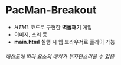 # PacMan-Breakout
- *HTML* 코드로 구현한 **벽돌깨기** 게임
- 이미지, 소리 등 
- **main.html** 실행 시 웹 브라우저로 플레이 가능
###### 해상도에 따라 요소의 배치가 부자연스러울 수 있음
